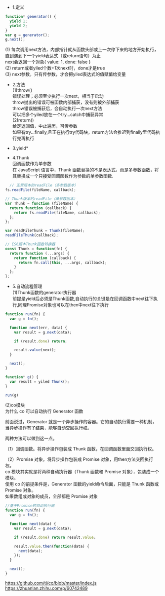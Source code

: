 - 1.定义  
```javascript 
function* generator() {  
  yield 1;  
  yield 2;  
}  
var g = generator();  
g.next();  
```  
  (1) 每次调用next方法，内部指针就从函数头部或上一次停下来的地方开始执行，直到遇到下一个yield表达式（或return语句）为止  
    next会返回一个对象{ value: 1, done: false }  
  (2) return或者yiled个数+1次next时，done才是true  
  (3) next参数，只有传参数，才会把yiled表达式的值赋值给变量  

- 2.方法  
(1)throw()  
   错误处理；必须至少执行一次next，相当于启动  
   throw抛出的错误可被函数内部捕获，没有则被外部捕获  
   throw错误被捕获后，会自动执行一次next方法  
   可以把多个yiled放在一个try...catch中捕获异常  
(2)return()  
   给定返回值，中止遍历，可传参数  
   如果有try...finally,且正在执行try代码块，return方法会推迟到finally里代码执行完再执行  

- 3.yield*  
- 4.Thunk  
  回调函数作为单参数  
  在 JavaScript 语言中，Thunk 函数替换的不是表达式，而是多参数函数，将其替换成一个只接受回调函数作为参数的单参数函数.  
```javascript
  // 正常版本的readFile（多参数版本）
fs.readFile(fileName, callback);

// Thunk版本的readFile（单参数版本）
var Thunk = function (fileName) {
  return function (callback) {
    return fs.readFile(fileName, callback);
  };
};

var readFileThunk = Thunk(fileName);
readFileThunk(callback);

// ES6版本Thunk函数转换器
const Thunk = function(fn) {
  return function (...args) {
    return function (callback) {
      return fn.call(this, ...args, callback);
    }
  };
};
```  
- 5.自动流程管理  
(1)Thunk函数的generator执行器  
前提是yield后必须是Thunk函数,自动执行的关键是在回调函数中next往下执行,同理Promise对象也可以在then中next往下执行  
```javascript
function run(fn) {
  var g = fn();

  function next(err, data) {
    var result = g.next(data);

    if (result.done) return;

    result.value(next);
  }

  next();
}

function* g() {
  var result = yiled Thunk();
}

run(g)
```  

(2)co模块  
为什么 co 可以自动执行 Generator 函数

前面说过，Generator 就是一个异步操作的容器。它的自动执行需要一种机制，当异步操作有了结果，能够自动交回执行权。

两种方法可以做到这一点。

（1）回调函数。将异步操作包装成 Thunk 函数，在回调函数里面交回执行权。

（2）Promise 对象。将异步操作包装成 Promise 对象，用then方法交回执行权。  
co 模块其实就是将两种自动执行器（Thunk 函数和 Promise 对象），包装成一个模块。  
使用 co 的前提条件是，Generator 函数的yield命令后面，只能是 Thunk 函数或 Promise 对象。  
如果数组或对象的成员，全部都是 Promise 对象  

```javascript  
//基于Promise的自动执行器
function run(fn) {
  var g = fn();

  function next(data) {
    var result = g.next(data);

    if (result.done) return result.value;

    result.value.then(function(data) {
      next(data);
    });
  }

  next();
}
```  
https://github.com/tj/co/blob/master/index.js  
https://zhuanlan.zhihu.com/p/60742489